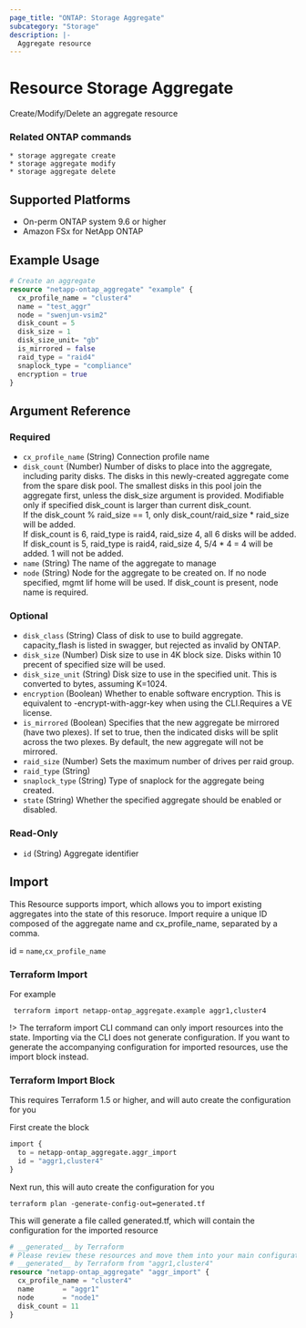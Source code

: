 ```yaml
---
page_title: "ONTAP: Storage Aggregate"
subcategory: "Storage"
description: |-
  Aggregate resource
---
```


# Resource Storage Aggregate

Create/Modify/Delete an aggregate resource

### Related ONTAP commands
```commandline
* storage aggregate create
* storage aggregate modify
* storage aggregate delete
```

## Supported Platforms
* On-perm ONTAP system 9.6 or higher
* Amazon FSx for NetApp ONTAP

[comment]: <> (TODO: Add support for Amazon FSx for NetApp ONTAP )

## Example Usage

```terraform
# Create an aggregate
resource "netapp-ontap_aggregate" "example" {
  cx_profile_name = "cluster4"
  name = "test_aggr"
  node = "swenjun-vsim2"
  disk_count = 5
  disk_size = 1
  disk_size_unit= "gb"
  is_mirrored = false
  raid_type = "raid4"
  snaplock_type = "compliance"
  encryption = true
}
```

<!-- schema generated by tfplugindocs -->
## Argument Reference

### Required

- `cx_profile_name` (String) Connection profile name
- `disk_count` (Number) Number of disks to place into the aggregate, including parity disks.
				The disks in this newly-created aggregate come from the spare disk pool.
				The smallest disks in this pool join the aggregate first, unless the disk_size argument is provided.
				Modifiable only if specified disk_count is larger than current disk_count.<br>
				If the disk_count % raid_size == 1, only disk_count/raid_size * raid_size will be added.<br>
				If disk_count is 6, raid_type is raid4, raid_size 4, all 6 disks will be added.<br>
				If disk_count is 5, raid_type is raid4, raid_size 4, 5/4 * 4 = 4 will be added. 1 will not be added.
- `name` (String) The name of the aggregate to manage
- `node` (String) Node for the aggregate to be created on. If no node specified, mgmt lif home will be used. If disk_count is present, node name is required.

### Optional

- `disk_class` (String) Class of disk to use to build aggregate. capacity_flash is listed in swagger, but rejected as invalid by ONTAP.
- `disk_size` (Number) Disk size to use in 4K block size.  Disks within 10 precent of specified size will be used.
- `disk_size_unit` (String) Disk size to use in the specified unit. This is converted to bytes, assuming K=1024.
- `encryption` (Boolean) Whether to enable software encryption. This is equivalent to -encrypt-with-aggr-key when using the CLI.Requires a VE license.
- `is_mirrored` (Boolean) Specifies that the new aggregate be mirrored (have two plexes).
				If set to true, then the indicated disks will be split across the two plexes. By default, the new aggregate will not be mirrored.
- `raid_size` (Number) Sets the maximum number of drives per raid group.
- `raid_type` (String)
- `snaplock_type` (String) Type of snaplock for the aggregate being created.
- `state` (String) Whether the specified aggregate should be enabled or disabled.

### Read-Only

- `id` (String) Aggregate identifier

## Import
This Resource supports import, which allows you to import existing aggregates into the state of this resoruce.
Import require a unique ID composed of the aggregate name and cx_profile_name, separated by a comma.

 id = `name`,`cx_profile_name`

### Terraform Import

 For example
 ```shell
  terraform import netapp-ontap_aggregate.example aggr1,cluster4
 ```

!> The terraform import CLI command can only import resources into the state. Importing via the CLI does not generate configuration. If you want to generate the accompanying configuration for imported resources, use the import block instead.

### Terraform Import Block
This requires Terraform 1.5 or higher, and will auto create the configuration for you

First create the block
```terraform
import {
  to = netapp-ontap_aggregate.aggr_import
  id = "aggr1,cluster4"
}
```
Next run, this will auto create the configuration for you
```shell
terraform plan -generate-config-out=generated.tf
```
This will generate a file called generated.tf, which will contain the configuration for the imported resource
```terraform
# __generated__ by Terraform
# Please review these resources and move them into your main configuration files.
# __generated__ by Terraform from "aggr1,cluster4"
resource "netapp-ontap_aggregate" "aggr_import" {
  cx_profile_name = "cluster4"
  name       = "aggr1"
  node       = "node1"
  disk_count = 11
}
``` 
